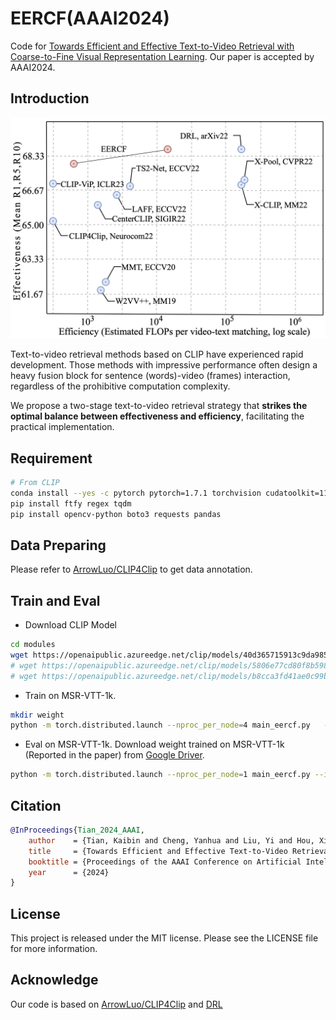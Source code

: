 # EERCF(AAAI2024)
Code for [Towards Efficient and Effective Text-to-Video Retrieval with Coarse-to-Fine Visual Representation Learning](https://arxiv.org/abs/2401.00701). Our paper is accepted by AAAI2024.

## Introduction
![](assert/first.png)

Text-to-video retrieval methods based on CLIP have experienced rapid development. Those methods with impressive performance often design a heavy fusion block for sentence (words)-video (frames) interaction, regardless of the prohibitive computation complexity. 

We propose a two-stage text-to-video retrieval strategy that **strikes the optimal balance between effectiveness and efficiency**, facilitating the practical implementation.


## Requirement
```sh
# From CLIP
conda install --yes -c pytorch pytorch=1.7.1 torchvision cudatoolkit=11.0
pip install ftfy regex tqdm
pip install opencv-python boto3 requests pandas
```
## Data Preparing
Please refer to [ArrowLuo/CLIP4Clip](https://github.com/ArrowLuo/CLIP4Clip) to get data annotation. 

## Train and Eval

* Download CLIP Model
```sh
cd modules
wget https://openaipublic.azureedge.net/clip/models/40d365715913c9da98579312b702a82c18be219cc2a73407c4526f58eba950af/ViT-B-32.pt
# wget https://openaipublic.azureedge.net/clip/models/5806e77cd80f8b59890b7e101eabd078d9fb84e6937f9e85e4ecb61988df416f/ViT-B-16.pt
# wget https://openaipublic.azureedge.net/clip/models/b8cca3fd41ae0c99ba7e8951adf17d267cdb84cd88be6f7c2e0eca1737a03836/ViT-L-14.pt
```

* Train on MSR-VTT-1k.
```sh
mkdir weight
python -m torch.distributed.launch --nproc_per_node=4 main_eercf.py   --rerantopk 50 --multi_augmentation --do_train --num_thread_reader=8 --lr 1e-4 --batch_size=240  --batch_size_val 240 --epochs=5  --n_display=10 --train_csv data/MSRVTT/msrvtt_data/MSRVTT_train.9k.csv --val_csv data/MSRVTT/msrvtt_data/MSRVTT_JSFUSION_test.csv --test_csv data/MSRVTT/msrvtt_data/MSRVTT_JSFUSION_test.csv --multi_data_path data/MSRVTT/msrvtt_data/MSRVTT_data.json --data_path data/MSRVTT/msrvtt_data/MSRVTT_data.json --features_path data/MSRVTT/data/MSRVTT/videos/frames --output_dir weight --max_words 32 --max_frames 12 --datatype msrvtt --expand_msrvtt_sentences  --feature_framerate 1 --coef_lr 1e-3 --feature_framerate 1 --coef_lr 1e-3 --freeze_layer_num 0  --slice_framepos 2 --loose_type --linear_patch 2d --sim_header seqTransf --pretrained_clip_name ViT-B/32

```

* Eval on MSR-VTT-1k.
Download weight trained on MSR-VTT-1k (Reported in the paper) from [Google Driver](https://drive.google.com/file/d/1eeEQ1_0sSzHc8NpvG6HLSpFNDdkQRmUu/view?usp=drive_link).

```sh
python -m torch.distributed.launch --nproc_per_node=1 main_eercf.py --init_model weight/pytorch_model.bin.0    --rerantopk 50 --multi_augmentation --do_eval --num_thread_reader=8 --lr 1e-4 --batch_size=240  --batch_size_val 240 --epochs=5  --n_display=10 --train_csv data/MSRVTT/msrvtt_data/MSRVTT_train.9k.csv --val_csv data/MSRVTT/msrvtt_data/MSRVTT_JSFUSION_test.csv --test_csv data/MSRVTT/msrvtt_data/MSRVTT_JSFUSION_test.csv --multi_data_path data/MSRVTT/msrvtt_data/MSRVTT_data.json --data_path data/MSRVTT/msrvtt_data/MSRVTT_data.json --features_path data/MSRVTT/data/MSRVTT/videos/frames --output_dir weight/eval_result --max_words 32 --max_frames 12 --datatype msrvtt --expand_msrvtt_sentences  --feature_framerate 1 --coef_lr 1e-3 --feature_framerate 1 --coef_lr 1e-3 --freeze_layer_num 0  --slice_framepos 2 --loose_type --linear_patch 2d --sim_header seqTransf --pretrained_clip_name ViT-B/32

```

## Citation

```bibtex
@InProceedings{Tian_2024_AAAI,
    author    = {Tian, Kaibin and Cheng, Yanhua and Liu, Yi and Hou, Xinglin and Chen, Quan and Li, Han},
    title     = {Towards Efficient and Effective Text-to-Video Retrieval with Coarse-to-Fine Visual Representation Learning},
    booktitle = {Proceedings of the AAAI Conference on Artificial Intelligence(AAAI)},
    year      = {2024}
}
```

## License
This project is released under the MIT license. Please see the LICENSE file for more information.

## Acknowledge
Our code is based on [ArrowLuo/CLIP4Clip](https://github.com/ArrowLuo/CLIP4Clip) and [DRL](https://github.com/foolwood/DRL/tree/main)
